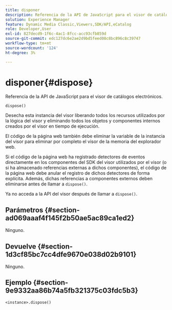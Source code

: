 ```yaml
---
title: disponer
description: Referencia de la API de JavaScript para el visor de catálogos electrónicos.
solution: Experience Manager
feature: Dynamic Media Classic,Viewers,SDK/API,eCatalog
role: Developer,User
exl-id: 827decd9-1f6c-4ac1-8fcc-acc93cfb859d
source-git-commit: edc127dc6e2ae2d9bd5feed08c8bc896c8c39747
workflow-type: tm+mt
source-wordcount: '124'
ht-degree: 3%

---
```


# disponer{#dispose}

Referencia de la API de JavaScript para el visor de catálogos electrónicos.

`dispose()`

Desecha esta instancia del visor liberando todos los recursos utilizados por la lógica del visor y eliminando todos los objetos y componentes internos creados por el visor en tiempo de ejecución.

El código de la página web también debe eliminar la variable de la instancia del visor para eliminar por completo el visor de la memoria del explorador web.

Si el código de la página web ha registrado detectores de eventos directamente en los componentes del SDK del visor utilizados por el visor (o si ha almacenado referencias externas a dichos componentes), el código de la página web debe anular el registro de dichos detectores de forma explícita. Además, dichas referencias a componentes externos deben eliminarse antes de llamar a `dispose()`.

Ya no acceda a la API del visor después de llamar a `dispose()`.

## Parámetros {#section-ad069aaaf4f145f2b50ae5ac89ca1ed2}

Ninguno.

## Devuelve {#section-1d3cf85bc7cc4dfe9670e038d02b9101}

Ninguno.

## Ejemplo {#section-9e9332aa86b74a5fb321375c03fdc5b3}

```
<instance>.dispose()
```
